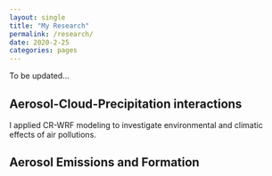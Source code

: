 ```yaml
---
layout: single
title: "My Research"
permalink: /research/
date: 2020-2-25
categories: pages
---
```

To be updated...

## Aerosol-Cloud-Precipitation interactions
I applied CR-WRF modeling to investigate environmental and climatic effects of air pollutions.




## Aerosol Emissions and Formation







